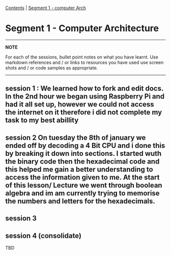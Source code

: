 [Contents](../personal_learning_record/personal_learning_record.md) | [Segment 1 - computer Arch](../personal_learning_record/segment1.md) 

# Segment 1 - Computer Architecture

---
**NOTE**

For each of the sessions, bullet point notes on what you have learnt.
Use markdown references and / or links to resources you have used
use  screen shots and / or code samples as appropriate.

---

## session 1 : We learned how to fork and edit docs. In the 2nd hour we began using Raspberry Pi and had it all set up, however we could not access the internet on it therefore i did not complete my task to my best abillity

## session 2  On tuesday the 8th of january we ended off by decoding a 4 Bit CPU and i done this by breaking it down into sections. I started wuth the binary code then the hexadecimal code and this helped me gain a better understanding to access the information given to me. At the start of this lesson/ Lecture we went through boolean algebra and im am currently trying to memorise the numbers and letters for the hexadecimals. 

## session 3

## session 4 (consolidate)


TBD
